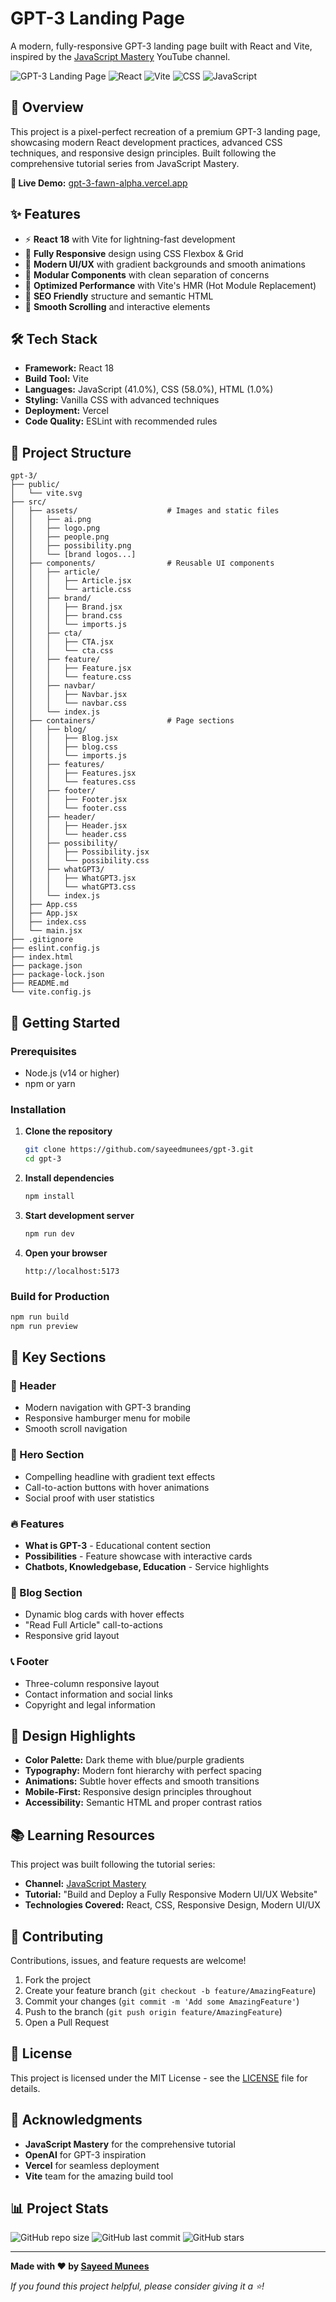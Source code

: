 # GPT-3 Landing Page

A modern, fully-responsive GPT-3 landing page built with React and Vite, inspired by the [JavaScript Mastery](https://www.youtube.com/@javascriptmastery) YouTube channel.

![GPT-3 Landing Page](https://img.shields.io/badge/Live%20Demo-gpt--3--fawn--alpha.vercel.app-brightgreen)
![React](https://img.shields.io/badge/React-18.0+-blue)
![Vite](https://img.shields.io/badge/Vite-Latest-purple)
![CSS](https://img.shields.io/badge/CSS-58.0%25-orange)
![JavaScript](https://img.shields.io/badge/JavaScript-41.0%25-yellow)

## 🌟 Overview

This project is a pixel-perfect recreation of a premium GPT-3 landing page, showcasing modern React development practices, advanced CSS techniques, and responsive design principles. Built following the comprehensive tutorial series from JavaScript Mastery.

**🔗 Live Demo:** [gpt-3-fawn-alpha.vercel.app](https://gpt-3-fawn-alpha.vercel.app)

## ✨ Features

- ⚡ **React 18** with Vite for lightning-fast development
- 📱 **Fully Responsive** design using CSS Flexbox & Grid
- 🎨 **Modern UI/UX** with gradient backgrounds and smooth animations
- 🧩 **Modular Components** with clean separation of concerns
- 🚀 **Optimized Performance** with Vite's HMR (Hot Module Replacement)
- 🎯 **SEO Friendly** structure and semantic HTML
- 💫 **Smooth Scrolling** and interactive elements

## 🛠️ Tech Stack

- **Framework:** React 18
- **Build Tool:** Vite
- **Languages:** JavaScript (41.0%), CSS (58.0%), HTML (1.0%)
- **Styling:** Vanilla CSS with advanced techniques
- **Deployment:** Vercel
- **Code Quality:** ESLint with recommended rules

## 📁 Project Structure

```
gpt-3/
├── public/
│   └── vite.svg
├── src/
│   ├── assets/                    # Images and static files
│   │   ├── ai.png
│   │   ├── logo.png
│   │   ├── people.png
│   │   ├── possibility.png
│   │   └── [brand logos...]
│   ├── components/                # Reusable UI components
│   │   ├── article/
│   │   │   ├── Article.jsx
│   │   │   └── article.css
│   │   ├── brand/
│   │   │   ├── Brand.jsx
│   │   │   ├── brand.css
│   │   │   └── imports.js
│   │   ├── cta/
│   │   │   ├── CTA.jsx
│   │   │   └── cta.css
│   │   ├── feature/
│   │   │   ├── Feature.jsx
│   │   │   └── feature.css
│   │   ├── navbar/
│   │   │   ├── Navbar.jsx
│   │   │   └── navbar.css
│   │   └── index.js
│   ├── containers/                # Page sections
│   │   ├── blog/
│   │   │   ├── Blog.jsx
│   │   │   ├── blog.css
│   │   │   └── imports.js
│   │   ├── features/
│   │   │   ├── Features.jsx
│   │   │   └── features.css
│   │   ├── footer/
│   │   │   ├── Footer.jsx
│   │   │   └── footer.css
│   │   ├── header/
│   │   │   ├── Header.jsx
│   │   │   └── header.css
│   │   ├── possibility/
│   │   │   ├── Possibility.jsx
│   │   │   └── possibility.css
│   │   ├── whatGPT3/
│   │   │   ├── WhatGPT3.jsx
│   │   │   └── whatGPT3.css
│   │   └── index.js
│   ├── App.css
│   ├── App.jsx
│   ├── index.css
│   └── main.jsx
├── .gitignore
├── eslint.config.js
├── index.html
├── package.json
├── package-lock.json
├── README.md
└── vite.config.js
```

## 🚀 Getting Started

### Prerequisites

- Node.js (v14 or higher)
- npm or yarn

### Installation

1. **Clone the repository**
   ```bash
   git clone https://github.com/sayeedmunees/gpt-3.git
   cd gpt-3
   ```

2. **Install dependencies**
   ```bash
   npm install
   ```

3. **Start development server**
   ```bash
   npm run dev
   ```

4. **Open your browser**
   ```
   http://localhost:5173
   ```

### Build for Production

```bash
npm run build
npm run preview
```

## 📱 Key Sections

### 🎯 Header
- Modern navigation with GPT-3 branding
- Responsive hamburger menu for mobile
- Smooth scroll navigation

### 🌟 Hero Section
- Compelling headline with gradient text effects
- Call-to-action buttons with hover animations
- Social proof with user statistics

### 🔥 Features
- **What is GPT-3** - Educational content section
- **Possibilities** - Feature showcase with interactive cards
- **Chatbots, Knowledgebase, Education** - Service highlights

### 📝 Blog Section
- Dynamic blog cards with hover effects
- "Read Full Article" call-to-actions
- Responsive grid layout

### 📞 Footer
- Three-column responsive layout
- Contact information and social links
- Copyright and legal information

## 🎨 Design Highlights

- **Color Palette:** Dark theme with blue/purple gradients
- **Typography:** Modern font hierarchy with perfect spacing
- **Animations:** Subtle hover effects and smooth transitions
- **Mobile-First:** Responsive design principles throughout
- **Accessibility:** Semantic HTML and proper contrast ratios

## 📚 Learning Resources

This project was built following the tutorial series:
- **Channel:** [JavaScript Mastery](https://www.youtube.com/@javascriptmastery)
- **Tutorial:** "Build and Deploy a Fully Responsive Modern UI/UX Website"
- **Technologies Covered:** React, CSS, Responsive Design, Modern UI/UX

## 🤝 Contributing

Contributions, issues, and feature requests are welcome!

1. Fork the project
2. Create your feature branch (`git checkout -b feature/AmazingFeature`)
3. Commit your changes (`git commit -m 'Add some AmazingFeature'`)
4. Push to the branch (`git push origin feature/AmazingFeature`)
5. Open a Pull Request

## 📝 License

This project is licensed under the MIT License - see the [LICENSE](LICENSE) file for details.

## 🙏 Acknowledgments

- **JavaScript Mastery** for the comprehensive tutorial
- **OpenAI** for GPT-3 inspiration
- **Vercel** for seamless deployment
- **Vite** team for the amazing build tool

## 📊 Project Stats

![GitHub repo size](https://img.shields.io/github/repo-size/sayeedmunees/gpt-3)
![GitHub last commit](https://img.shields.io/github/last-commit/sayeedmunees/gpt-3)
![GitHub stars](https://img.shields.io/github/stars/sayeedmunees/gpt-3?style=social)

---

**Made with ❤️ by [Sayeed Munees](https://github.com/sayeedmunees)**

*If you found this project helpful, please consider giving it a ⭐!*
